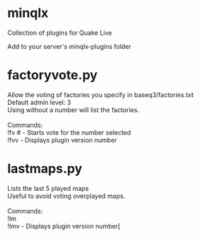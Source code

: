 # minqlx
Collection of plugins for Quake Live

Add to your server's minqlx-plugins folder

# factoryvote.py
Allow the voting of factories you specify in baseq3/factories.txt<br>
Default admin level: 3<br>
Using without a number will list the factories.<br>
<br>
Commands:<br>
!fv # - Starts vote for the number selected<br>
!fvv  - Displays plugin version number

# lastmaps.py
Lists the last 5 played maps<br>
Useful to avoid voting overplayed maps.<br>
<br>
Commands:<br>
!lm<br>
!lmv  - Displays plugin version number[

